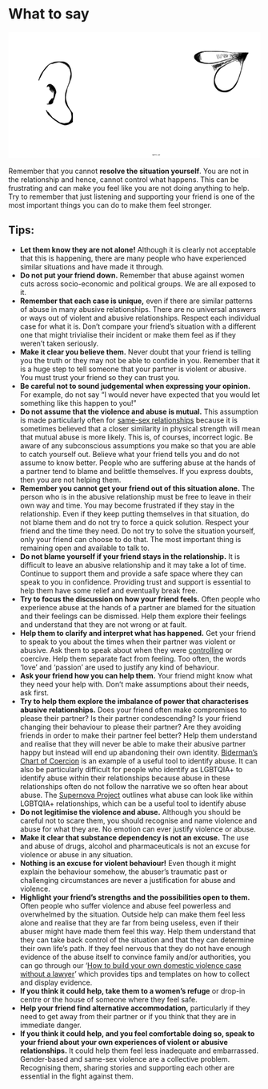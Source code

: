 # What to say

![](.gitbook/assets/listen.gif)

Remember that you cannot **resolve the situation yourself**. You are not in the relationship and hence, cannot control what happens. This can be frustrating and can make you feel like you are not doing anything to help. Try to remember that just listening and supporting your friend is one of the most important things you can do to make them feel stronger.

## Tips:

* **Let them know they are not alone!** Although it is clearly not acceptable that this is happening, there are many people who have experienced similar situations and have made it through.
* **Do not put your friend down.** Remember that abuse against women cuts across socio-economic and political groups. We are all exposed to it.
* **Remember that each case is unique,** even if there are similar patterns of abuse in many abusive relationships. There are no universal answers or ways out of violent and abusive relationships. Respect each individual case for what it is. Don’t compare your friend’s situation with a different one that might trivialise their incident or make them feel as if they weren’t taken seriously.
* **Make it clear you believe them.** Never doubt that your friend is telling you the truth or they may not be able to confide in you. Remember that it is a huge step to tell someone that your partner is violent or abusive. You must trust your friend so they can trust you.
* **Be careful not to sound judgemental when expressing your opinion.** For example, do not say “I would never have expected that you would let something like this happen to you!”
* **Do not assume that the violence and abuse is mutual.** This assumption is made particularly often for [same-sex relationships](http://supernovaproject.org/) because it is sometimes believed that a closer similarity in physical strength will mean that mutual abuse is more likely. This is, of courses, incorrect logic. Be aware of any subconscious assumptions you make so that you are able to catch yourself out. Believe what your friend tells you and do not assume to know better. People who are suffering abuse at the hands of a partner tend to blame and belittle themselves. If you express doubts, then you are not helping them.
* **Remember you cannot get your friend out of this situation alone.** The person who is in the abusive relationship must be free to leave in their own way and time. You may become frustrated if they stay in the relationship. Even if they keep putting themselves in that situation, do not blame them and do not try to force a quick solution. Respect your friend and the time they need. Do not try to solve the situation yourself, only your friend can choose to do that. The most important thing is remaining open and available to talk to.
* **Do not blame yourself if your friend stays in the relationship.** It is difficult to leave an abusive relationship and it may take a lot of time. Continue to support them and provide a safe space where they can speak to you in confidence. Providing trust and support is essential to help them have some relief and eventually break free.
* **Try to focus the discussion on how your friend feels.** Often people who experience abuse at the hands of a partner are blamed for the situation and their feelings can be dismissed. Help them explore their feelings and understand that they are not wrong or at fault.
* **Help them to clarify and interpret what has happened.** Get your friend to speak to you about the times when their partner was violent or abusive. Ask them to speak about when they were [controlling](https://chayn.gitbooks.io/manipulation-is-abuse/content/) or coercive. Help them separate fact from feeling. Too often, the words ‘love’ and ‘passion’ are used to justify any kind of behaviour.
* **Ask your friend how you can help them.** Your friend might know what they need your help with. Don’t make assumptions about their needs, ask first.
* **Try to help them explore the imbalance of power that characterises abusive relationships.** Does your friend often make compromises to please their partner? Is their partner condescending? Is your friend changing their behaviour to please their partner? Are they avoiding friends in order to make their partner feel better? Help them understand and realise that they will never be able to make their abusive partner happy but instead will end up abandoning their own identity. [Biderman’s Chart of Coercion](https://niastories.files.wordpress.com/2013/09/bidermans_chart_of_coercion.pdf) is an example of a useful tool to identify abuse. It can also be particularly difficult for people who identify as LGBTQIA+ to identify abuse within their relationships because abuse in these relationships often do not follow the narrative we so often hear about abuse. The [Supernova Project](http://supernovaproject.org) outlines what abuse can look like within LGBTQIA+ relationships, which can be a useful tool to identify abuse
* **Do not legitimise the violence and abuse.** Although you should be careful not to scare them, you should recognise and name violence and abuse for what they are. No emotion can ever justify violence or abuse.
* **Make it clear that substance dependency is not an excuse.** The use and abuse of drugs, alcohol and pharmaceuticals is not an excuse for violence or abuse in any situation.
* **Nothing is an excuse for violent behaviour!** Even though it might explain the behaviour somehow, the abuser’s traumatic past or challenging circumstances are never a justification for abuse and violence.
* **Highlight your friend’s strengths and the possibilities open to them.** Often people who suffer violence and abuse feel powerless and overwhelmed by the situation. Outside help can make them feel less alone and realise that they are far from being useless, even if their abuser might have made them feel this way. Help them understand that they can take back control of the situation and that they can determine their own life’s path. If they feel nervous that they do not have enough evidence of the abuse itself to convince family and/or authorities, you can go through our ‘[How to build your own domestic violence case without a lawyer](https://chayn.gitbooks.io/how-to-build-your-domestic-abuse-case-without-a-l/content/)’ which provides tips and templates on how to collect and display evidence.
* **If you think it could help, take them to a women’s refuge** or drop-in centre or the house of someone where they feel safe.
* **Help your friend find alternative accommodation,** particularly if they need to get away from their partner or if you think that they are in immediate danger.
* **If you think it could help, and you feel comfortable doing so, speak to your friend about your own experiences of violent or abusive relationships.** It could help them feel less inadequate and embarrassed. Gender-based and same-sex violence are a collective problem. Recognising them, sharing stories and supporting each other are essential in the fight against them.

